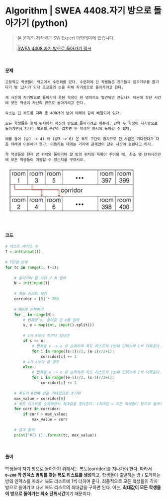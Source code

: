 # Algorithm | SWEA 4408.자기 방으로 돌아가기 (python)

> 본 문제의 저작권은 SW Expert 아카데미에 있습니다.
>
> [SWEA 4408.자기 방으로 돌아가기 링크](https://swexpertacademy.com/main/code/problem/problemDetail.do?contestProbId=AWNcJ2sapZMDFAV8&categoryId=AWNcJ2sapZMDFAV8&categoryType=CODE&problemTitle=4408&orderBy=FIRST_REG_DATETIME&selectCodeLang=ALL&select-1=&pageSize=10&pageIndex=1)

</br>

#### 문제

```
고등학교 학생들이 학교에서 수련회를 갔다. 수련회에 간 학생들은 친구들과 음주가무를 즐기다가 밤 12시가 되자 조교들의 눈을 피해 자기방으로 돌아가려고 한다.

제 시간에 자기방으로 돌아가지 못한 학생이 한 명이라도 발견되면 큰일나기 때문에 최단 시간에 모든 학생이 자신의 방으로 돌아가려고 한다.

숙소는 긴 복도를 따라 총 400개의 방이 아래와 같이 배열되어 있다.

모든 학생들은 현재 위치에서 자신의 방으로 돌아가려고 하는데, 만약 두 학생이 자기방으로 돌아가면서 지나는 복도의 구간이 겹치면 두 학생은 동시에 돌아갈 수 없다.

예를 들어 (방1 -> 4) 와 (방3 -> 6) 은 복도 구간이 겹치므로 한 사람은 기다렸다가 다음 차례에 이동해야 한다. 이동하는 데에는 거리에 관계없이 단위 시간이 걸린다고 하자.

각 학생들의 현재 방 위치와 돌아가야 할 방의 위치의 목록이 주어질 때, 최소 몇 단위시간만에 모든 학생들이 이동할 수 있는지를 구하시오.
```

![swea_4408_자기방으로돌아가기](README.assets/swea_4408_자기방으로돌아가기.PNG)

</br>

#### 코드

```python
# 테스트 케이스 수
T = int(input())

# T만큼 반복
for tc in range(1, T+1):

    # 돌아가야 할 학생 수 N 입력
    N = int(input())
    
    # 복도 리스트 생성
    corridor = [0] * 200
    
    # N만큼 반복하며
    for _ in range(N):
        # 현재방 s, 돌아갈 방 e를 입력
        s, e = map(int, input().split())
        
        # s가 e보다 작거나 같으면
        if s <= e:
            # 반복을 s -> e 로 순회하며 복도 리스트의 i번째 인덱스에 1씩 더해준다.
            for i in range((s-1)//2, (e-1)//2+1):
                corridor[i] += 1
        # s가 e보다 클 경우                
        else:
            # 반복을 e -> s 로 순회하며 복도 리스트의 i번째 인덱스에 1씩 더해준다.
            for i in range((e-1)//2, (s-1)//2+1):
                corridor[i] += 1
    
    # 복도의 0번째 값을 최대값으로 초기화
    max_value = corridor[0]
    # 복도 리스트를 순회하면서 최대값을 찾아준다. (최대값 = 모든 학생들이 방으로 돌아가는 최소 단위시간)
    for corr in corridor:
        if corr > max_value:
            max_value = corr
    
    # 결과 출력
    print('#{} {}'.format(tc, max_value))
```

</br>

#### 풀이

학생들이 자기 방으로 돌아가기 위해서는 복도(corridor)를 지나가야 한다. 따라서 **`0~200` 의 인덱스 범위를 갖는 복도 리스트를 생성**하고, 학생들이 출발하는 방 / 도착하는 방의 인덱스를 따라서 복도 리스트에 1씩 더하여 준다. 최종적으로 모든 학생들이 각자 방으로 돌아가고 나서 복도 리스트의 최대값을 구하면 된다. 이는, **최대값이 모든 학생들이 방으로 돌아가는 최소 단위시간**이기 때문이다.
